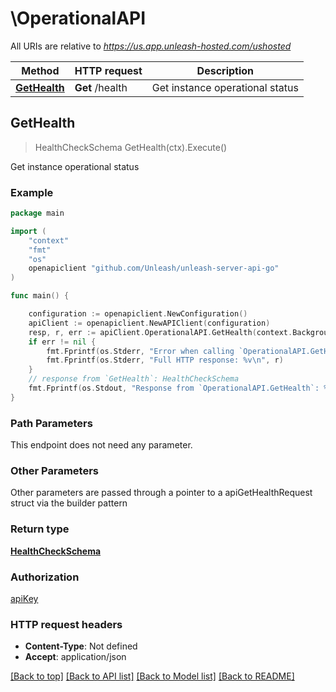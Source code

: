 # \OperationalAPI

All URIs are relative to *https://us.app.unleash-hosted.com/ushosted*

Method | HTTP request | Description
------------- | ------------- | -------------
[**GetHealth**](OperationalAPI.md#GetHealth) | **Get** /health | Get instance operational status



## GetHealth

> HealthCheckSchema GetHealth(ctx).Execute()

Get instance operational status



### Example

```go
package main

import (
    "context"
    "fmt"
    "os"
    openapiclient "github.com/Unleash/unleash-server-api-go"
)

func main() {

    configuration := openapiclient.NewConfiguration()
    apiClient := openapiclient.NewAPIClient(configuration)
    resp, r, err := apiClient.OperationalAPI.GetHealth(context.Background()).Execute()
    if err != nil {
        fmt.Fprintf(os.Stderr, "Error when calling `OperationalAPI.GetHealth``: %v\n", err)
        fmt.Fprintf(os.Stderr, "Full HTTP response: %v\n", r)
    }
    // response from `GetHealth`: HealthCheckSchema
    fmt.Fprintf(os.Stdout, "Response from `OperationalAPI.GetHealth`: %v\n", resp)
}
```

### Path Parameters

This endpoint does not need any parameter.

### Other Parameters

Other parameters are passed through a pointer to a apiGetHealthRequest struct via the builder pattern


### Return type

[**HealthCheckSchema**](HealthCheckSchema.md)

### Authorization

[apiKey](../README.md#apiKey)

### HTTP request headers

- **Content-Type**: Not defined
- **Accept**: application/json

[[Back to top]](#) [[Back to API list]](../README.md#documentation-for-api-endpoints)
[[Back to Model list]](../README.md#documentation-for-models)
[[Back to README]](../README.md)

